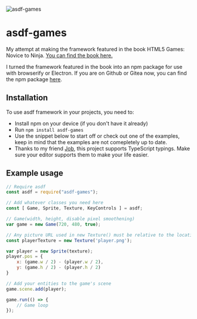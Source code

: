 ![asdf-games](https://gitea.arnweb.nl/arne/asdf-games/raw/branch/master/res/asdf-logo.png "asdf-games logo")
# asdf-games

My attempt at making the framework featured in the book HTML5 Games: Novice to Ninja. 
[You can find the book here.](https://www.sitepoint.com/premium/books/html5-games-novice-to-ninja)

I turned the framework featured in the book into an npm package for use with browserify or Electron. 
If you are on Github or Gitea now, you can find the npm package [here](https://www.npmjs.com/package/asdf-games).

## Installation
To use asdf framework in your projects, you need to:
* Install npm on your device (if you don't have it already)
* Run ```npm install asdf-games```
* Use the snippet below to start off or check out one of the examples, keep in mind that the examples are not comepletely up to date. 
* Thanks to my friend [Job](https://jobbel.nl/), this project supports TypeScript typings. Make sure your editor supports them to make your life easier.


## Example usage
```javascript
// Require asdf
const asdf = require("asdf-games");

// Add whatever classes you need here
const [ Game, Sprite, Texture, KeyControls ] = asdf; 

// Game(width, height, disable pixel smoothening)
var game = new Game(720, 480, true);

// Any picture URL used in new Texture() must be relative to the location of the HTML file
const playerTexture = new Texture('player.png');

var player = new Sprite(texture);
player.pos = {
    x: (game.w / 2) - (player.w / 2),
    y: (game.h / 2) - (player.h / 2)
}

// Add your entities to the game's scene
game.scene.add(player);

game.run(() => {
    // Game loop
});

```



